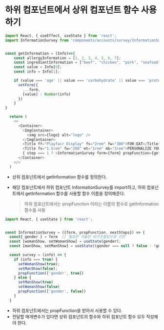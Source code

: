 # 하위 컴포넌트에서 상위 컴포넌트 함수 사용하기

```javascript
import React, { useEffect, useState } from 'react';
import InformationSurvey from 'components/accounts/survey/InformationSurvey';


const getInformation = (Info)=>{
    const allergyInformation = [1, 2, 3, 4, 5, 6, 7];
    const ingredientInformation = ["beef", "chicken", "pork", "seafood", "rice", "noodle", "cheese", "potato", "tomato", "mushroom"]
    const value = Info[0];
    const info = Info[1];

    if (value === 'age' || value === 'carbohydrate' || value === 'protein' || value === 'fat') {
      setForm({
        ...form,
        [value] : Number(info)
      })
    } 
}

  return (
    <>
      <Container>
        <ImgContainer>
          <img src={logo} alt="logo" />
        </ImgContainer>
        <Title ff="Playfair Display" fs="2rem" fw="300">FOR:EAT</Title>
        <Title fs="1.5rem" fw="200" mt="1rem" mb="3rem">PERSONALIZE YOUR EXPERIENCE</Title>
        { step === 1 ? <InformationSurvey form={form} propFunction={getInformation} nextSteps={nextSteps} /> : null}
      </Container>
    </>
  )
```

- 상위 컴포넌트에서 getInformation 함수를 정의한다.

- 해당 컴포넌트에서 하위 컴포넌트 InformationSurvey를 import하고, 하위 컴포넌트에서 getInformation 함수를 사용할 함수 이름을 정의해준다. 

  > 하위 컴포넌트에서는 propFunction 이라는 이름의 함수로 getInformation 함수를 사용



```javascript
import React, { useState } from 'react';


const InformationSurvey = ({form, propFunction, nextSteps}) => {
  const{ gender } = form  // 필요한 키들만 비구조할당으로 선언
  const [womanShow, setWomanShow] = useState(gender);
  const [manShow, setManShow] = useState((gender === null ? false : !gender));

  const survey = (info) => {
    if (info === true) {
      setWomanShow(true);
      setManShow(false);
      propFunction(['gender', true])
    } else {
      setManShow(true)
      setWomanShow(false)
      propFunction(['gender', false])
    }
  }
```

- 하위 컴포넌트에서는 propFunction을 받아서 사용할 수 있다. 
- 전달할 매개변수가 있다면 상위 컴포넌트의 함수와 하위 컴포넌트 함수 모두 작성해야 한다.
